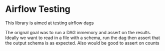 # Airflow Testing
This library is aimed at testing airflow dags

The orignal goal was to run a DAG inmemory and assert on the results. Ideally we want to read in a file with a schema, run the dag then assert that the output schema is as expected. Also would be good to assert on counts 
